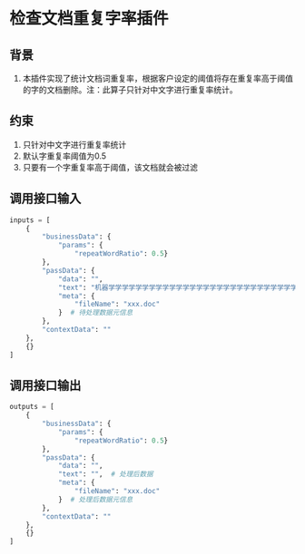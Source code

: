 # 检查文档重复字率插件

## 背景

1. 本插件实现了统计文档词重复率，根据客户设定的阈值将存在重复率高于阈值的字的文档删除。注：此算子只针对中文字进行重复率统计。

## 约束

1. 只针对中文字进行重复率统计
2. 默认字重复率阈值为0.5
3. 只要有一个字重复率高于阈值，该文档就会被过滤

## 调用接口输入

``` python
inputs = [
    {
        "businessData": {
            "params": {
                "repeatWordRatio": 0.5}
        },
        "passData": {
            "data": "",
            "text": "机器学学学学学学学学学学学学学学学学学学学学学学学学学学学学学学习",  # 待处理数据
            "meta": {
                "fileName": "xxx.doc"
            }  # 待处理数据元信息 
        },
        "contextData": ""
    },
    {}
]
```

## 调用接口输出

``` python
outputs = [
    {
        "businessData": {
            "params": {
                "repeatWordRatio": 0.5}
        },
        "passData": {
            "data": "",
            "text": "",  # 处理后数据
            "meta": {
                "fileName": "xxx.doc"
            }  # 处理后数据元信息 
        },
        "contextData": ""
    },
    {}
]
```

